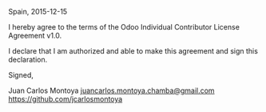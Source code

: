 Spain, 2015-12-15

I hereby agree to the terms of the Odoo Individual Contributor License
Agreement v1.0.

I declare that I am authorized and able to make this agreement and sign this
declaration.

Signed,

Juan Carlos Montoya juancarlos.montoya.chamba@gmail.com https://github.com/jcarlosmontoya
